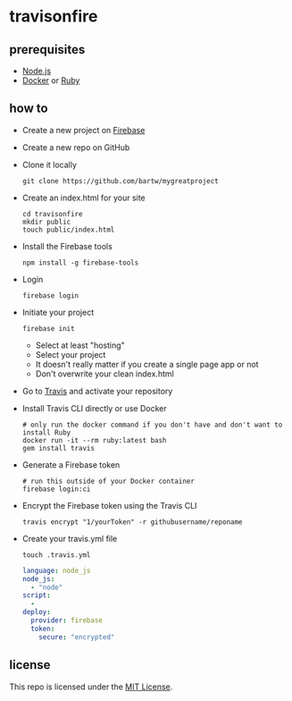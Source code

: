# travisonfire

## prerequisites

- [Node.js](https://nodejs.org)
- [Docker](https://www.docker.com/) or [Ruby](https://www.ruby-lang.org/)

## how to

- Create a new project on [Firebase](https://console.firebase.google.com)
- Create a new repo on GitHub
- Clone it locally

  ```shell
  git clone https://github.com/bartw/mygreatproject
  ``` 

- Create an index.html for your site

  ```shell
  cd travisonfire
  mkdir public
  touch public/index.html
  ```

- Install the Firebase tools

  ```shell
  npm install -g firebase-tools
  ```

- Login

  ```shell
  firebase login
  ```

- Initiate your project

  ```shell
  firebase init
  ```

  - Select at least "hosting"
  - Select your project
  - It doesn't really matter if you create a single page app or not
  - Don't overwrite your clean index.html

- Go to [Travis](https://travis-ci.org) and activate your repository

- Install Travis CLI directly or use Docker
  
  ```shell
  # only run the docker command if you don't have and don't want to install Ruby
  docker run -it --rm ruby:latest bash
  gem install travis
  ```

- Generate a Firebase token

  ```shell
  # run this outside of your Docker container
  firebase login:ci
  ```

- Encrypt the Firebase token using the Travis CLI

  ```shell
  travis encrypt "1/yourToken" -r githubusername/reponame
  ```

- Create your travis.yml file

  ```shell
  touch .travis.yml
  ```

  ```yml
  language: node_js
  node_js:
    - "node"
  script:
    -
  deploy:
    provider: firebase
    token:
      secure: "encrypted"
  ```

## license

This repo is licensed under the [MIT License](LICENSE).
